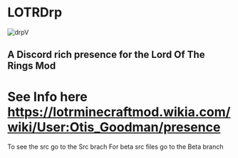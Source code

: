 # LOTRDrp
![drpV](https://img.shields.io/badge/LOTR--Drp-1.6-yellow.svg?link=https://lotrminecraftmod.wikia.com/wiki/User:Otis_Goodman/presence&link=http://rightlongCache=true&style=for-the-badge)

## A Discord rich presence for the Lord Of The Rings Mod
# See Info here https://lotrminecraftmod.wikia.com/wiki/User:Otis_Goodman/presence
To see the src go to the Src brach 
For beta src files go to the Beta branch
